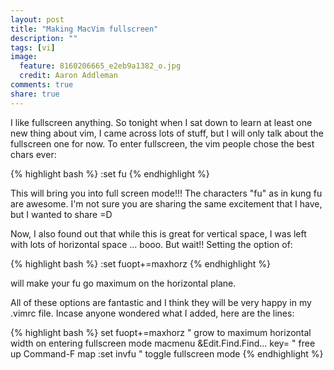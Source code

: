 ```yaml
---
layout: post
title: "Making MacVim fullscreen"
description: ""
tags: [vi]
image:
  feature: 8160206665_e2eb9a1382_o.jpg
  credit: Aaron Addleman
comments: true
share: true
---
```



I like fullscreen anything. So tonight when I sat down to learn at least one new thing about vim, I came across lots of stuff, but I will only talk about the fullscreen one for now. To enter fullscreen, the vim people chose the best chars ever:

{% highlight bash %}
    :set fu
{% endhighlight %}

This will bring you into full screen mode!!! The characters "fu" as in kung fu are awesome. I'm not sure you are sharing the same excitement that I have, but I wanted to share =D

Now, I also found out that while this is great for vertical space, I was left with lots of horizontal space ... booo. But wait!! Setting the option of:

{% highlight bash %}
    :set fuopt+=maxhorz
{% endhighlight %}

will make your fu go maximum on the horizontal plane.

All of these options are fantastic and I think they will be very happy in my .vimrc file. Incase anyone wondered what I added, here are the lines:

{% highlight bash %}
    set fuopt+=maxhorz                     " grow to maximum horizontal width on entering fullscreen mode
    macmenu &amp;Edit.Find.Find\.\.\. key= " free up Command-F 
    map <d> :set invfu                     " toggle fullscreen mode
{% endhighlight %}
